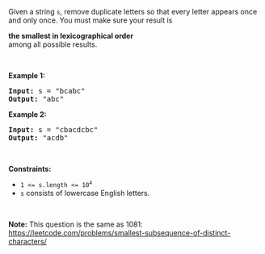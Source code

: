 <div class="xFUwe" data-track-load="description_content"><p>Given a string <code>s</code>, remove duplicate letters so that every letter appears once and only once. You must make sure your result is <span data-keyword="lexicographically-smaller-string" class=" cursor-pointer relative text-dark-blue-s text-sm"><div class="popover-wrapper inline-block" data-headlessui-state=""><div><div aria-expanded="false" data-headlessui-state="" id="headlessui-popover-button-:rvj:"><div><strong>the smallest in lexicographical order</strong></div></div><div style="position: fixed; z-index: 40; inset: 0px auto auto 0px; transform: translate(147px, 311px);"></div></div></div></span> among all possible results.</p>

<p>&nbsp;</p>
<p><strong class="example">Example 1:</strong></p>

<pre><strong>Input:</strong> s = "bcabc"
<strong>Output:</strong> "abc"
</pre>

<p><strong class="example">Example 2:</strong></p>

<pre><strong>Input:</strong> s = "cbacdcbc"
<strong>Output:</strong> "acdb"
</pre>

<p>&nbsp;</p>
<p><strong>Constraints:</strong></p>

<ul>
	<li><code>1 &lt;= s.length &lt;= 10<sup>4</sup></code></li>
	<li><code>s</code> consists of lowercase English letters.</li>
</ul>

<p>&nbsp;</p>
<p><strong>Note:</strong> This question is the same as 1081: <a href="https://leetcode.com/problems/smallest-subsequence-of-distinct-characters/" target="_blank">https://leetcode.com/problems/smallest-subsequence-of-distinct-characters/</a></p>
</div>
